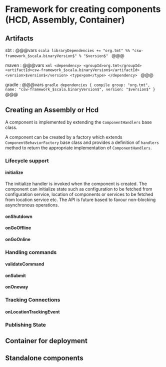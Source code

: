 # Framework for creating components (HCD, Assembly, Container)

## Artifacts

sbt
:   @@@vars
    ```scala
    libraryDependencies += "org.tmt" %% "csw-framework_$scala.binaryVersion$" % "$version$"
    ```
    @@@

maven
:   @@@vars
    ```xml
    <dependency>
     <groupId>org.tmt</groupId>
     <artifactId>csw-framework_$scala.binaryVersion$</artifactId>
     <version>$version$</version>
     <type>pom</type>
    </dependency>
    ```
    @@@

gradle
:   @@@vars
    ```gradle
    dependencies {
      compile group: "org.tmt", name: "csw-framework_$scala.binaryVersion$", version: "$version$"
    }
    ```
    @@@

## Creating an Assembly or Hcd

A component is implemented by extending the `ComponentHandlers` base class. 

A component can be created by a factory which extends `ComponentBehaviorFactory` base class and provides a definition of `handlers` method to return the appropriate implementation of `ComponentHandlers`. 

### Lifecycle support

#### initialize

The initialize handler is invoked when the component is created. The component can initialize state such as configuration to be fetched
from configuration service, location of components or services to be fetched from location service etc. The API is future based to favour non-blocking 
asynchronous operations.



#### onShutdown

#### onGoOffline

#### onGoOnline

### Handling commands

#### validateCommand

#### onSubmit

#### onOneway

### Tracking Connections

#### onLocationTrackingEvent

### Publishing State

## Container for deployment

## Standalone components


